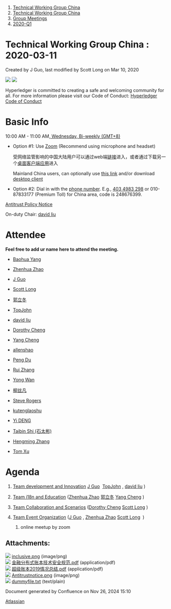 1. [Technical Working Group China](index.html)
2. [Technical Working Group China](Technical-Working-Group-China_22151170.html)
3. [Group Meetings](Group-Meetings_22151180.html)
4. [2020-Q1](2020-Q1_22151889.html)

# Technical Working Group China : 2020-03-11

Created by J Guo, last modified by Scott Long on Mar 10, 2020

![](attachments/22151968/22151971.png?height=150) ![](attachments/22151968/22151972.png?height=150)

Hyperledger is committed to creating a safe and welcoming community for all. For more information please visit our Code of Conduct: [Hyperledger Code of Conduct](https://lf-hyperledger.atlassian.net/wiki/display/HYP/Hyperledger+Code+of+Conduct)

# Basic Info

10:00 AM - 11:00 AM[, Wednesday, Bi-weekly (GMT+8)](https://lf-hyperledger.atlassian.net/wiki/download/attachments/22151180/twg-china_biweekly_invite.ics?version=1&modificationDate=1549875211000&api=v2)

- Option #1: Use [Zoom](https://zoom.us/my/hyperledger.community "https://zoom.us/my/hyperledger.community") (Recommend using microphone and headset)
  
  受网络监管影响的中国大陆用户可以通过web端[链接](https://zoom.com.cn/j/4034983298)进入，或者通过下载另一个[桌面客户端应用](https://zoomcloud.cn/download.html)进入
  
  Mainland China users, can optionally use [this link](https://zoom.com.cn/j/4034983298) and/or download [desktop client](https://zoomcloud.cn/download.html)

<!--THE END-->

- Option #2: Dial in with the [phone number](https://zoom.us/zoomconference?m=mTUdEBuT33gjEcR54Rqsi1KmFyNgSLYP). E.g., [403 4983 298](http://zoomus.cn/webclient/4034983298/join) or 010-87833177 (Premium Toll) for China area, code is 248676399.

[Antitrust Policy Notice](https://docs.google.com/presentation/d/1punUCr0mSZT9gMKCs3vCYqbWbjeS_RG-18ZrhkfwoYc/edit?ts=5a14dfdf)

On-duty Chair: [david liu](https://lf-hyperledger.atlassian.net/wiki/people/557058:ccdd3d2a-7f2a-4159-a2f2-de5fc7776831?ref=confluence)

# Attendee

**Feel free to add ur name here to attend the meeting.**

- [Baohua Yang](https://lf-hyperledger.atlassian.net/wiki/people/557058:17d87dbf-05fe-4c1b-84cf-fd69f7fcbb20?ref=confluence)
- [Zhenhua Zhao](https://lf-hyperledger.atlassian.net/wiki/people/5da669613c95d00c3c649d6e?ref=confluence) 
  
- [J Guo](https://lf-hyperledger.atlassian.net/wiki/people/70121:6a297646-8eaf-48bb-afd9-76ce748a10eb?ref=confluence)
  
- [Scott Long](https://lf-hyperledger.atlassian.net/wiki/people/712020:d1bf34a5-5759-4945-8433-6da36f1c6870?ref=confluence) 
  
- [郭立冬](https://lf-hyperledger.atlassian.net/wiki/people/6183eb45bcb574006810d17f?ref=confluence) 
  
- [TopJohn](https://lf-hyperledger.atlassian.net/wiki/people/5b417eec10d57114135ec9aa?ref=confluence)
- [david liu](https://lf-hyperledger.atlassian.net/wiki/people/557058:ccdd3d2a-7f2a-4159-a2f2-de5fc7776831?ref=confluence)
- [Dorothy Cheng](https://lf-hyperledger.atlassian.net/wiki/people/712020:7e5a518b-9be6-4b40-8450-a804ca93647a?ref=confluence)
  
- [Yang Cheng](https://lf-hyperledger.atlassian.net/wiki/people/712020:4461a0ca-7fe6-4b0c-9a5e-2eb1d121e60a?ref=confluence) 
  
- [allenshao](https://lf-hyperledger.atlassian.net/wiki/people/70121:94959fcf-c3bb-4ec7-98c8-cd9ecf26db53?ref=confluence)
- [Peng Du](https://lf-hyperledger.atlassian.net/wiki/people/712020:40cfa3db-3ae0-4442-b843-16a107ce7b9f?ref=confluence)
- [Rui Zhang](https://lf-hyperledger.atlassian.net/wiki/people/712020:b6bebb3e-4dd1-43e5-aa4d-16dc1209fb92?ref=confluence)
- [Yong Wan](https://lf-hyperledger.atlassian.net/wiki/people/712020:79c6dd6a-6ff2-4122-9e46-e9e88a8f2cff?ref=confluence)
- [柳丝凡](https://lf-hyperledger.atlassian.net/wiki/people/5a701074840af257828b4915?ref=confluence)
- [Steve Rogers](https://lf-hyperledger.atlassian.net/wiki/people/557058:99c3e9a5-8852-4844-afcc-a7278e0d1ce0?ref=confluence)
- [kutenglaoshu](https://lf-hyperledger.atlassian.net/wiki/people/712020:e9fa9cfd-a88d-4581-885b-61bc163a18b2?ref=confluence)
- [Yi DENG](https://lf-hyperledger.atlassian.net/wiki/people/5b07a68911b5d0513926a2f5?ref=confluence)
- [Taibin Shi (石太彬)](https://lf-hyperledger.atlassian.net/wiki/people/712020:4cb098af-2dbd-4b4b-9eca-fc06f841b2ce?ref=confluence)
- [Hengming Zhang](https://lf-hyperledger.atlassian.net/wiki/people/712020:b9ceda45-2c20-4ab7-8e92-e96e65e47b6b?ref=confluence)
- [Tom Xu](https://lf-hyperledger.atlassian.net/wiki/people/712020:70c761c0-7c57-42db-b3ec-a4aa3010f521?ref=confluence)

# Agenda

1. [Team development and Innovation](https://lf-hyperledger.atlassian.net/wiki/display/TWGC/Development+and+Innovation) [J Guo](https://lf-hyperledger.atlassian.net/wiki/people/70121:6a297646-8eaf-48bb-afd9-76ce748a10eb?ref=confluence)  [TopJohn](https://lf-hyperledger.atlassian.net/wiki/people/5b417eec10d57114135ec9aa?ref=confluence) , [david liu](https://lf-hyperledger.atlassian.net/wiki/people/557058:ccdd3d2a-7f2a-4159-a2f2-de5fc7776831?ref=confluence) )
2. [Team i18n and Education](https://lf-hyperledger.atlassian.net/wiki/display/TWGC/i18n+and+Education) ([Zhenhua Zhao](https://lf-hyperledger.atlassian.net/wiki/people/5da669613c95d00c3c649d6e?ref=confluence) [郭立冬](https://lf-hyperledger.atlassian.net/wiki/people/6183eb45bcb574006810d17f?ref=confluence) [Yang Cheng](https://lf-hyperledger.atlassian.net/wiki/people/712020:4461a0ca-7fe6-4b0c-9a5e-2eb1d121e60a?ref=confluence) )
3. [Team Collaboration and Scenarios](https://lf-hyperledger.atlassian.net/wiki/display/TWGC/Collaborations+and+Scenarios) ([Dorothy Cheng](https://lf-hyperledger.atlassian.net/wiki/people/712020:7e5a518b-9be6-4b40-8450-a804ca93647a?ref=confluence) [Scott Long](https://lf-hyperledger.atlassian.net/wiki/people/712020:d1bf34a5-5759-4945-8433-6da36f1c6870?ref=confluence) )
   
4. [Team Event Organization](https://lf-hyperledger.atlassian.net/wiki/display/TWGC/Events+Organization) ([J Guo](https://lf-hyperledger.atlassian.net/wiki/people/70121:6a297646-8eaf-48bb-afd9-76ce748a10eb?ref=confluence) , [Zhenhua Zhao](https://lf-hyperledger.atlassian.net/wiki/people/5da669613c95d00c3c649d6e?ref=confluence) [Scott Long](https://lf-hyperledger.atlassian.net/wiki/people/712020:d1bf34a5-5759-4945-8433-6da36f1c6870?ref=confluence)  )
   
   1. online meetup by zoom

## Attachments:

![](images/icons/bullet_blue.gif) [inclusive.png](attachments/22151968/22151972.png) (image/png)  
![](images/icons/bullet_blue.gif) [金融分布式账本技术安全规范.pdf](attachments/22151968/22151969.pdf) (application/pdf)  
![](images/icons/bullet_blue.gif) [超级账本2019情况总结.pdf](attachments/22151968/22151970.pdf) (application/pdf)  
![](images/icons/bullet_blue.gif) [Antitrustnotice.png](attachments/22151968/22151971.png) (image/png)  
![](images/icons/bullet_blue.gif) [dummyfile.txt](attachments/22151968/22151973.txt) (text/plain)

Document generated by Confluence on Nov 26, 2024 15:10

[Atlassian](http://www.atlassian.com/)
